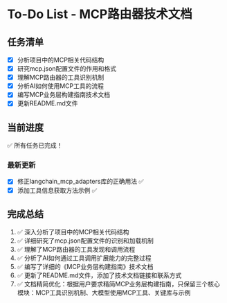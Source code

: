 # To-Do List - MCP路由器技术文档

## 任务清单

- [x] 分析项目中的MCP相关代码结构
- [x] 研究mcp.json配置文件的作用和格式
- [x] 理解MCP路由器的工具识别机制
- [x] 分析AI如何使用MCP工具的流程
- [x] 编写MCP业务层构建指南技术文档
- [x] 更新README.md文件

## 当前进度

✅ 所有任务已完成！

### 最新更新
- [x] 修正langchain_mcp_adapters库的正确用法 ✅
- [x] 添加工具信息获取方法示例 ✅

## 完成总结

1. ✅ 深入分析了项目中的MCP相关代码结构
2. ✅ 详细研究了mcp.json配置文件的识别和加载机制
3. ✅ 理解了MCP路由器的工具发现和调用流程
4. ✅ 分析了AI如何通过工具调用扩展能力的完整过程
5. ✅ 编写了详细的《MCP业务层构建指南》技术文档
6. ✅ 更新了README.md文件，添加了技术文档链接和联系方式
7. ✅ 文档精简优化：根据用户要求精简MCP业务层构建指南，只保留三个核心模块：MCP工具识别机制、大模型使用MCP工具、关键库与示例
